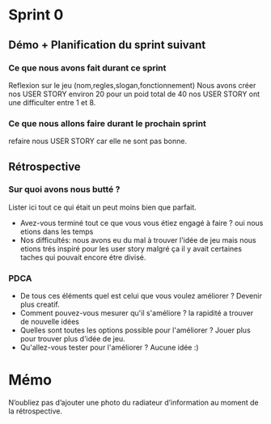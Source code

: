 
# Sprint 0

## Démo + Planification du sprint suivant

### Ce que nous avons fait durant ce sprint
Reflexion sur le jeu (nom,regles,slogan,fonctionnement)
Nous avons créer nos USER STORY environ 20 pour un poid total de 40 
nos USER STORY ont une difficulter entre 1 et 8.

### Ce que nous allons faire durant le prochain sprint
refaire nous USER STORY car elle ne sont pas bonne.
## Rétrospective

### Sur quoi avons nous butté ?
Lister ici tout ce qui était un peut moins bien que parfait.
* Avez-vous terminé tout ce que vous vous étiez engagé à faire ?
    oui nous etions dans les temps
* Nos difficultés:
    nous avons eu du mal à trouver l'idée de jeu mais nous etions trés inspiré pour les user story malgré ça il y avait certaines taches qui pouvait encore         étre divisé.

### PDCA
* De tous ces éléments quel est celui que vous voulez améliorer ?
    Devenir plus creatif.
* Comment pouvez-vous mesurer qu'il s'améliore ?
    la rapidité a trouver de nouvelle idées
* Quelles sont toutes les options possible pour l'améliorer ?
    Jouer plus pour trouver plus d'idée de jeu.
* Qu'allez-vous tester pour l'améliorer ?
    Aucune idée :)

# Mémo
N’oubliez pas d’ajouter une photo du radiateur d’information au moment de la rétrospective.


